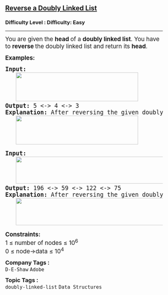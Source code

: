 <h2><a href="https://www.geeksforgeeks.org/problems/reverse-a-doubly-linked-list/1?">Reverse a Doubly Linked List</a></h2><h3>Difficulty Level : Difficulty: Easy</h3><hr><div class="problems_problem_content__Xm_eO"><p><span style="font-size: 14pt;">You are given the <strong>head </strong>of a <strong>doubly linked list</strong>. You have to <strong>reverse </strong>the doubly linked list and return its <strong>head</strong>.</span></p>
<p><span style="font-size: 14pt;"><strong>Examples:</strong></span></p>
<pre><span style="font-size: 14pt;"><strong>Input:<br>   <img src="https://media.geeksforgeeks.org/img-practice/prod/addEditProblem/908050/Web/Other/blobid0_1756123600.webp" width="391" height="92"></strong>
<strong>Output: </strong>5 &lt;-&gt; 4 &lt;-&gt; 3<br><strong>Explanation: </strong>After reversing the given doubly linked list the new list will be 5 &lt;-&gt; 4 &lt;-&gt; 3.<br>   <img src="https://media.geeksforgeeks.org/img-practice/prod/addEditProblem/908050/Web/Other/blobid1_1756123728.webp" width="391" height="92"><br></span></pre>
<pre><span style="font-size: 14pt;"><strong style="font-size: 14pt;">Input: <br></strong><span style="font-size: 14pt;">   <img src="https://media.geeksforgeeks.org/img-practice/prod/addEditProblem/908050/Web/Other/blobid2_1756123773.webp" width="534" height="86">
</span><strong style="font-size: 14pt;">Output: </strong><span style="font-size: 14pt;">196 &lt;-&gt; 59 &lt;-&gt; 122 &lt;-&gt; 75<br></span><strong style="font-size: 14pt;">Explanation: </strong><span style="font-size: 18.6667px;">After reversing the given doubly linked list the new list will be 196 &lt;-&gt; 59 &lt;-&gt; 122 &lt;-&gt; 75.</span><span style="font-size: 14pt;"><br>   <img src="https://media.geeksforgeeks.org/img-practice/prod/addEditProblem/908050/Web/Other/blobid3_1756123876.webp" width="540" height="87"><br></span></span></pre>
<p><span style="font-size: 14pt;"><strong>Constraints:</strong><br>1 ≤ number of nodes ≤ 10<sup>6</sup><br>0 ≤ node-&gt;data ≤ 10<sup>4</sup></span></p></div><p><span style=font-size:18px><strong>Company Tags : </strong><br><code>D-E-Shaw</code>&nbsp;<code>Adobe</code>&nbsp;<br><p><span style=font-size:18px><strong>Topic Tags : </strong><br><code>doubly-linked-list</code>&nbsp;<code>Data Structures</code>&nbsp;